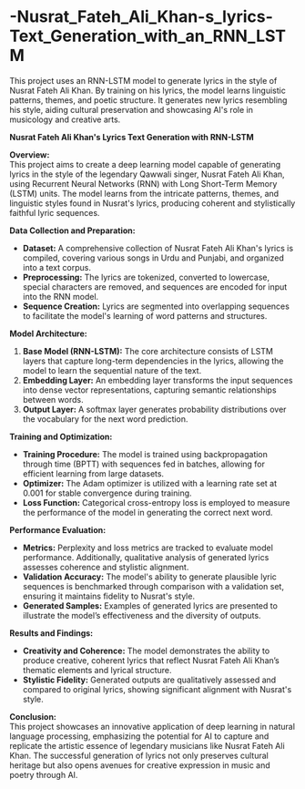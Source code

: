 # -Nusrat_Fateh_Ali_Khan-s_lyrics-Text_Generation_with_an_RNN_LSTM
This project uses an RNN-LSTM model to generate lyrics in the style of Nusrat Fateh Ali Khan. By training on his lyrics, the model learns linguistic patterns, themes, and poetic structure. It generates new lyrics resembling his style, aiding cultural preservation and showcasing AI's role in musicology and creative arts.


**Nusrat Fateh Ali Khan's Lyrics Text Generation with RNN-LSTM**

**Overview:**  
This project aims to create a deep learning model capable of generating lyrics in the style of the legendary Qawwali singer, Nusrat Fateh Ali Khan, using Recurrent Neural Networks (RNN) with Long Short-Term Memory (LSTM) units. The model learns from the intricate patterns, themes, and linguistic styles found in Nusrat's lyrics, producing coherent and stylistically faithful lyric sequences.

**Data Collection and Preparation:**  
- **Dataset:** A comprehensive collection of Nusrat Fateh Ali Khan's lyrics is compiled, covering various songs in Urdu and Punjabi, and organized into a text corpus.
- **Preprocessing:** The lyrics are tokenized, converted to lowercase, special characters are removed, and sequences are encoded for input into the RNN model.
- **Sequence Creation:** Lyrics are segmented into overlapping sequences to facilitate the model's learning of word patterns and structures.

**Model Architecture:**  
1. **Base Model (RNN-LSTM):** The core architecture consists of LSTM layers that capture long-term dependencies in the lyrics, allowing the model to learn the sequential nature of the text.
2. **Embedding Layer:** An embedding layer transforms the input sequences into dense vector representations, capturing semantic relationships between words.
3. **Output Layer:** A softmax layer generates probability distributions over the vocabulary for the next word prediction.

**Training and Optimization:**  
- **Training Procedure:** The model is trained using backpropagation through time (BPTT) with sequences fed in batches, allowing for efficient learning from large datasets.
- **Optimizer:** The Adam optimizer is utilized with a learning rate set at 0.001 for stable convergence during training.
- **Loss Function:** Categorical cross-entropy loss is employed to measure the performance of the model in generating the correct next word.

**Performance Evaluation:**  
- **Metrics:** Perplexity and loss metrics are tracked to evaluate model performance. Additionally, qualitative analysis of generated lyrics assesses coherence and stylistic alignment.
- **Validation Accuracy:** The model's ability to generate plausible lyric sequences is benchmarked through comparison with a validation set, ensuring it maintains fidelity to Nusrat's style.
- **Generated Samples:** Examples of generated lyrics are presented to illustrate the model’s effectiveness and the diversity of outputs.

**Results and Findings:**  
- **Creativity and Coherence:** The model demonstrates the ability to produce creative, coherent lyrics that reflect Nusrat Fateh Ali Khan’s thematic elements and lyrical structure.
- **Stylistic Fidelity:** Generated outputs are qualitatively assessed and compared to original lyrics, showing significant alignment with Nusrat's style.

**Conclusion:**  
This project showcases an innovative application of deep learning in natural language processing, emphasizing the potential for AI to capture and replicate the artistic essence of legendary musicians like Nusrat Fateh Ali Khan. The successful generation of lyrics not only preserves cultural heritage but also opens avenues for creative expression in music and poetry through AI.

